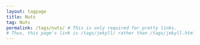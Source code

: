 ```yaml
---
layout: tagpage
title: Nuts
tag: Nuts
permalink: /tags/nuts/ # This is only required for pretty links.
# Thus, this page's link is /tags/jekyll/ rather than /tags/jekyll.html
---
```

